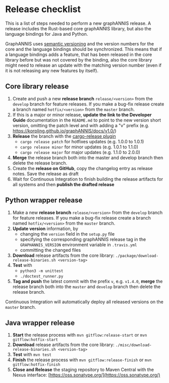 # Release checklist

This is a list of steps needed to perform a new graphANNIS release.
A release includes the Rust-based core graphANNIS library, but also the
language bindings for Java and Python.

GraphANNIS uses [semantic versioning](https://semver.org/) and the version numbers for the core and the language bindings should be synchronized.
This means that if a language bindings adds a feature, that has been released in the core library before but was not covered by the binding, also the core library might need to release an update with the matching version number (even if it is not releasing any new features by itself).

## Core library release

1. Create and push a new **release branch** `release/<version>` from the `develop` branch for feature releases. If you make a bug-fix release create a branch named `hotfix/<version>` from the `master` branch.
2. If this is a major or minor release, **update the link to the Developer Guide** documentation in the `README.md` to point to the new version short version, omitting the patch level and with adding a "v" prefix (e.g. https://korpling.github.io/graphANNIS/docs/v1.0/)
3. **Release** the branch with the [cargo-release plugin](https://crates.io/crates/cargo-release)
   - `cargo release patch` for hotfixes updates (e.g. 1.0.0 to 1.0.1)
   - `cargo release minor` for minor updates (e.g. 1.0.1 to 1.1.0)
   - `cargo release major` for major updates (e.g. 1.1.0 to 2.0.0)
4. **Merge** the release branch both into the master and develop branch then delete the release branch.
5.  Create the **release on GitHub**, copy the changelog entry as release notes. Save the release as draft
6.  Wait for Continuous Integration to finish building the release artifacts for all systems and then **publish the drafted release**

## Python wrapper release

1. Make a new **release branch** `release/<version>` from the `develop` branch for feature releases. If you make a bug-fix release create a branch named `hotfix/<version>` from the `master` branch.
2. **Update version** information, by 
    - changing the `version` field in the `setup.py` file
    - specifying the corresponding graphANNIS release tag in the `GRAPHANNIS_VERSION` environment variable in `.travis.yml`
    - committing the changed files
3. **Download** release artifacts from the core library: `./package/download-release-binaries.sh <version-tag>` 
4.  **Test** with 
    - `python3 -m unittest`
    - `./doctest_runner.py`
5. **Tag and push** the latest commit with the prefix `v`, e.g. `v1.4.0`, **merge** the release branch both into the `master` and `develop` branch then delete the release branch.

Continuous Integration will automatically deploy all released versions on the `master` branch.

## Java wrapper release

1. **Start** the release process with `mvn gitflow:release-start` or `mvn gitflow:hotfix-start`
2. **Download** release artifacts from the core library: `./misc/download-release-binaries.sh <version-tag>`
3. **Test** with `mvn test`
4. **Finish** the release process with `mvn gitflow:release-finish` or `mvn gitflow:hotfix-finish`
5. **Close and Release** the staging repository to Maven Central with the Nexus interface: [https://oss.sonatype.org/](https://oss.sonatype.org/)
